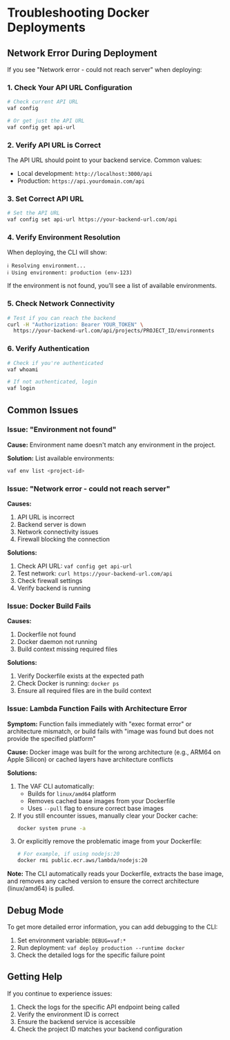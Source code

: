 # Troubleshooting Docker Deployments

## Network Error During Deployment

If you see "Network error - could not reach server" when deploying:

### 1. Check Your API URL Configuration

```bash
# Check current API URL
vaf config

# Or get just the API URL
vaf config get api-url
```

### 2. Verify API URL is Correct

The API URL should point to your backend service. Common values:
- Local development: `http://localhost:3000/api`
- Production: `https://api.yourdomain.com/api`

### 3. Set Correct API URL

```bash
# Set the API URL
vaf config set api-url https://your-backend-url.com/api
```

### 4. Verify Environment Resolution

When deploying, the CLI will show:
```
ℹ Resolving environment...
ℹ Using environment: production (env-123)
```

If the environment is not found, you'll see a list of available environments.

### 5. Check Network Connectivity

```bash
# Test if you can reach the backend
curl -H "Authorization: Bearer YOUR_TOKEN" \
  https://your-backend-url.com/api/projects/PROJECT_ID/environments
```

### 6. Verify Authentication

```bash
# Check if you're authenticated
vaf whoami

# If not authenticated, login
vaf login
```

## Common Issues

### Issue: "Environment not found"

**Cause:** Environment name doesn't match any environment in the project.

**Solution:** List available environments:
```bash
vaf env list <project-id>
```

### Issue: "Network error - could not reach server"

**Causes:**
1. API URL is incorrect
2. Backend server is down
3. Network connectivity issues
4. Firewall blocking the connection

**Solutions:**
1. Check API URL: `vaf config get api-url`
2. Test network: `curl https://your-backend-url.com/api`
3. Check firewall settings
4. Verify backend is running

### Issue: Docker Build Fails

**Causes:**
1. Dockerfile not found
2. Docker daemon not running
3. Build context missing required files

**Solutions:**
1. Verify Dockerfile exists at the expected path
2. Check Docker is running: `docker ps`
3. Ensure all required files are in the build context

### Issue: Lambda Function Fails with Architecture Error

**Symptom:** Function fails immediately with "exec format error" or architecture mismatch, or build fails with "image was found but does not provide the specified platform"

**Cause:** Docker image was built for the wrong architecture (e.g., ARM64 on Apple Silicon) or cached layers have architecture conflicts

**Solutions:**
1. The VAF CLI automatically:
   - Builds for `linux/amd64` platform
   - Removes cached base images from your Dockerfile
   - Uses `--pull` flag to ensure correct base images
2. If you still encounter issues, manually clear your Docker cache:
   ```bash
   docker system prune -a
   ```
3. Or explicitly remove the problematic image from your Dockerfile:
   ```bash
   # For example, if using nodejs:20
   docker rmi public.ecr.aws/lambda/nodejs:20
   ```

**Note:** The CLI automatically reads your Dockerfile, extracts the base image, and removes any cached version to ensure the correct architecture (linux/amd64) is pulled.

## Debug Mode

To get more detailed error information, you can add debugging to the CLI:

1. Set environment variable: `DEBUG=vaf:*`
2. Run deployment: `vaf deploy production --runtime docker`
3. Check the detailed logs for the specific failure point

## Getting Help

If you continue to experience issues:

1. Check the logs for the specific API endpoint being called
2. Verify the environment ID is correct
3. Ensure the backend service is accessible
4. Check the project ID matches your backend configuration
